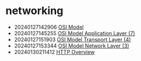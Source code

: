 # networking

* 20240127142906 [OSI Model](20240127142906.md)
* 20240127145255 [OSI Model Application Layer (7)](20240127145255.md)
* 20240127151903 [OSI Model Transport Layer (4)](20240127151903.md)
* 20240127153344 [OSI Model Network Layer (3)](20240127153344.md)
* 20240130211412 [HTTP Overview](20240130211412.md)

